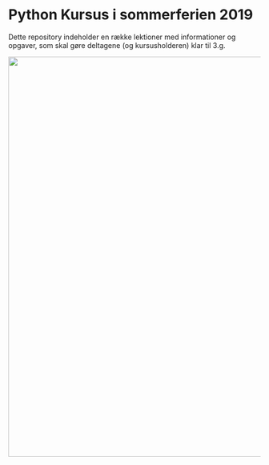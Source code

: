 # Python Kursus i sommerferien 2019

Dette repository indeholder en række lektioner med informationer og opgaver, som skal gøre deltagene (og kursusholderen) klar til 3.g.

<p align="center">
  <img width="800" height="800" src="https://i.imgur.com/vvGEGqu.jpg">
</p>